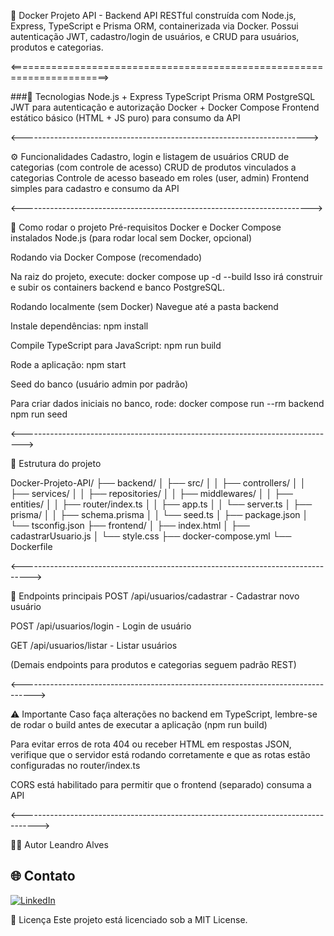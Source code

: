 🚀 Docker Projeto API - Backend
API RESTful construída com Node.js, Express, TypeScript e Prisma ORM, containerizada via Docker.
Possui autenticação JWT, cadastro/login de usuários, e CRUD para usuários, produtos e categorias.

<=======================================================================>

###🧠 Tecnologias
Node.js + Express
TypeScript
Prisma ORM
PostgreSQL
JWT para autenticação e autorização
Docker + Docker Compose
Frontend estático básico (HTML + JS puro) para consumo da API

<----------------------------------------------------------------------->

⚙️ Funcionalidades
Cadastro, login e listagem de usuários
CRUD de categorias (com controle de acesso)
CRUD de produtos vinculados a categorias
Controle de acesso baseado em roles (user, admin)
Frontend simples para cadastro e consumo da API

<------------------------------------------------------------------------>

🚀 Como rodar o projeto
Pré-requisitos
Docker e Docker Compose instalados
Node.js (para rodar local sem Docker, opcional)

Rodando via Docker Compose (recomendado)

Na raiz do projeto, execute:
docker compose up -d --build
Isso irá construir e subir os containers backend e banco PostgreSQL.

Rodando localmente (sem Docker)
Navegue até a pasta backend

Instale dependências:
npm install

Compile TypeScript para JavaScript:
npm run build

Rode a aplicação:
npm start

Seed do banco (usuário admin por padrão)

Para criar dados iniciais no banco, rode:
docker compose run --rm backend npm run seed

<------------------------------------------------------------------------------>

🧱 Estrutura do projeto

Docker-Projeto-API/
├── backend/
│ ├── src/
│ │ ├── controllers/
│ │ ├── services/
│ │ ├── repositories/
│ │ ├── middlewares/
│ │ ├── entities/
│ │ ├── router/index.ts
│ │ ├── app.ts
│ │ └── server.ts
│ ├── prisma/
│ │ ├── schema.prisma
│ │ └── seed.ts
│ ├── package.json
│ └── tsconfig.json
├── frontend/
│ ├── index.html
│ ├── cadastrarUsuario.js
│ └── style.css
├── docker-compose.yml
└── Dockerfile

<-------------------------------------------------------------------------------->

📡 Endpoints principais
POST /api/usuarios/cadastrar - Cadastrar novo usuário

POST /api/usuarios/login - Login de usuário

GET /api/usuarios/listar - Listar usuários

(Demais endpoints para produtos e categorias seguem padrão REST)

<--------------------------------------------------------------------------------->

⚠️ Importante
Caso faça alterações no backend em TypeScript, lembre-se de rodar o build antes de executar a aplicação (npm run build)

Para evitar erros de rota 404 ou receber HTML em respostas JSON, verifique que o servidor está rodando corretamente e que as rotas estão configuradas no router/index.ts

CORS está habilitado para permitir que o frontend (separado) consuma a API

<---------------------------------------------------------------------------------->

👨‍💻 Autor
Leandro Alves

## 🌐 Contato

[![LinkedIn](https://img.shields.io/badge/-LinkedIn-%230077B5?style=for-the-badge&logo=linkedin&logoColor=white)](https://www.linkedin.com/in/leandro-aallvess-dev)

📜 Licença
Este projeto está licenciado sob a MIT License.
